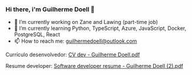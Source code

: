 ### Hi there, i'm Guilherme Doell 👋


- 🔭 I’m currently working on Zane and Lawing (part-time job)
- 🌱 I’m currently learning Python, TypeScript, Azure, JavaScript, Docker, PostgreSQL, React
- 📫 How to reach me: guilhermedoell@outlook.com

Currículo desenvolvedor:
[CV dev - Guilherme Doell.pdf](https://github.com/user-attachments/files/15520091/CV.dev.-.Guilherme.Doell.pdf)

Resume developer:
[Software developer resume - Guilherme Doell (2).pdf](https://github.com/user-attachments/files/15520093/Software.developer.resume.-.Guilherme.Doell.2.pdf)
